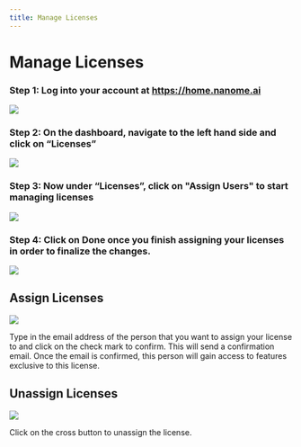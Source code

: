 ```yaml
---
title: Manage Licenses
---
```


# Manage Licenses

### Step 1: Log into your account at https://home.nanome.ai

![](/assets/compressed/nanome-page/Step1.png)

### Step 2: On the dashboard, navigate to the left hand side and click on “Licenses”

![](/assets/compressed/nanome-page/Licenses1.png)

### Step 3: Now under “Licenses”, click on "Assign Users" to start managing licenses

![](/assets/compressed/nanome-page/Licenses2.png)

### Step 4: Click on Done once you finish assigning your licenses in order to finalize the changes.

![](/assets/compressed/nanome-page/Licenses5.png)

## Assign Licenses

![](/assets/compressed/nanome-page/Licenses3.png)

Type in the email address of the person that you want to assign your license to and click on the check mark to confirm. This will send a confirmation email. Once the email is confirmed, this person will gain access to features exclusive to this license.

## Unassign Licenses

![](/assets/compressed/nanome-page/Licenses4.png)

Click on the cross button to unassign the license.
